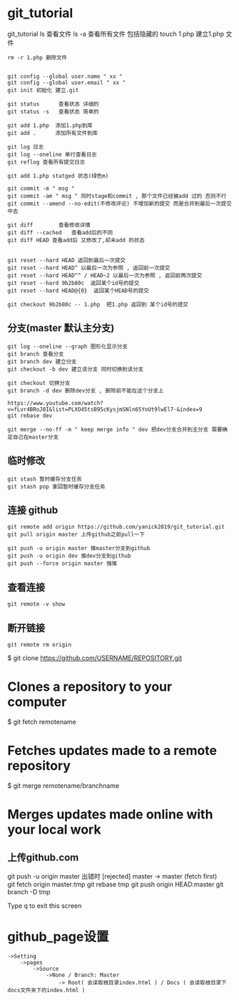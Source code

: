 # git_tutorial
git_tutorial
	ls 查看文件
	ls -a 查看所有文件 包括隐藏的
	touch 1.php  建立1.php 文件
	
	rm -r 1.php 删除文件
	
	
	git config --global user.name " xx "
	git config --global user.email " xx "
	git init 初始化 建立.git
	
	git status 	  	查看状态 详细的
	git status -s 	查看状态 简单的
	
	git add 1.php  添加1.php到库 
	git add . 	   添加所有文件到库 
	
	git log 日志
	git log --oneline 单行查看日志
	git reflog 查看所有提交日志
	
	git add 1.php statged 状态(绿色m)
	
	git commit -m " msg "
	git commit -am " msg " 同时stage和commit , 那个文件已经被add 过的 否则不行
	git commit --amend --no-edit(不修改评论) 不增加新的提交 而是合并到最后一次提交中去 
	
	git diff 		查看修改详情
	git diff --cached	查看add后的不同
	git diff HEAD 查看add后 又修改了,却未add 的状态 
	

	git reset --hard HEAD 返回到最后一次提交
	git reset --hard HEAD^ 以最后一次为参照 , 返回前一次提交
	git reset --hard HEAD^^ / HEAD~2 以最后一次为参照 , 返回前两次提交
	git reset --hard 9b2b80c  返回某个id号的提交
	git reset --hard HEAD@{0}  返回某个HEAD号的提交
	
	git checkout 9b2b80c -- 1.php  把1.php 返回到 某个id号的提交




## 分支(master 默认主分支)
	git log --oneline --graph 图形化显示分支
	git branch 查看分支
	git branch dev 建立分支
	git checkout -b dev 建立该分支 同时切换到该分支
	
	git checkout 切换分支
	git branch -d dev 删除dev分支 , 删除前不能在这个分支上
	
	https://www.youtube.com/watch?v=fLvr4BRoJ8I&list=PLXO45tsB95cKysjmSNln65YoUt9lwEl7-&index=9
	git rebase dev
	
	git merge --no-ff -m " keep merge info " dev 把dev分支合并到主分支 需要确定自己在master分支
	
	
	
	
## 临时修改 
	git stash 暂时缓存分支任务
	git stash pop 拿回暂时缓存分支任务
	
## 连接 github
	git remote add origin https://github.com/yanick2019/git_tutorial.git
	git pull origin master 上传github之前pull一下

	git push -u origin master 推master分支到github
	git push -u origin dev 推dev分支到github
	git push --force origin master 强推
## 查看连接
	git remote -v show
## 断开链接
	git remote rm origin
	
$ git clone https://github.com/USERNAME/REPOSITORY.git
# Clones a repository to your computer

$ git fetch remotename
# Fetches updates made to a remote repository

$ git merge remotename/branchname
# Merges updates made online with your local work	

## 上传github.com

  git push -u origin master  出错时 [rejected] master -> master (fetch first) 	
	git fetch origin master:tmp
	git rebase tmp
	git push origin HEAD:master
	git branch -D tmp	
	
Type q to exit this screen
	
	
# github_page设置
    ->Setting
        ->pages
            ->Source
                ->None / Branch: Master
                    -> Root( 会读取根目录index.html ) / Docs ( 会读取根目录下docs文件夹下的index.html )


